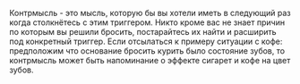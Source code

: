 Контрмысль - это мысль, которую бы вы хотели иметь в следующий раз когда столкнётесь с этим триггером. Никто кроме вас не знает причин по которым вы решили бросить, постарайтесь их найти и расширить под конкретный триггер. Если отсылаться к примеру ситуации с кофе: предположим что основание бросить курить было состояние зубов, то контрмысль может быть напоминание о эффекте сигарет и кофе на цвет зубов.